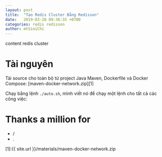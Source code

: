 ```yaml
---
layout: post
title:  "Tạo Redis Cluster Bằng Redisson"
date:   2019-03-28 09:36:35 +0700
categories: redis redisson
author: mtSiniChi
---
```


content redis cluster

# Tài nguyên

Tải source cho toàn bộ từ project Java Maven, Dockerfile và Docker Compose: [maven-docker-network.zip][1]

Chạy bằng lệnh `./auto.sh`, mình viết nó để chạy một lệnh cho tất cả các công việc:

# Thanks a million for

- /
- .

[1]:{{ site.url }}/materials/maven-docker-network.zip